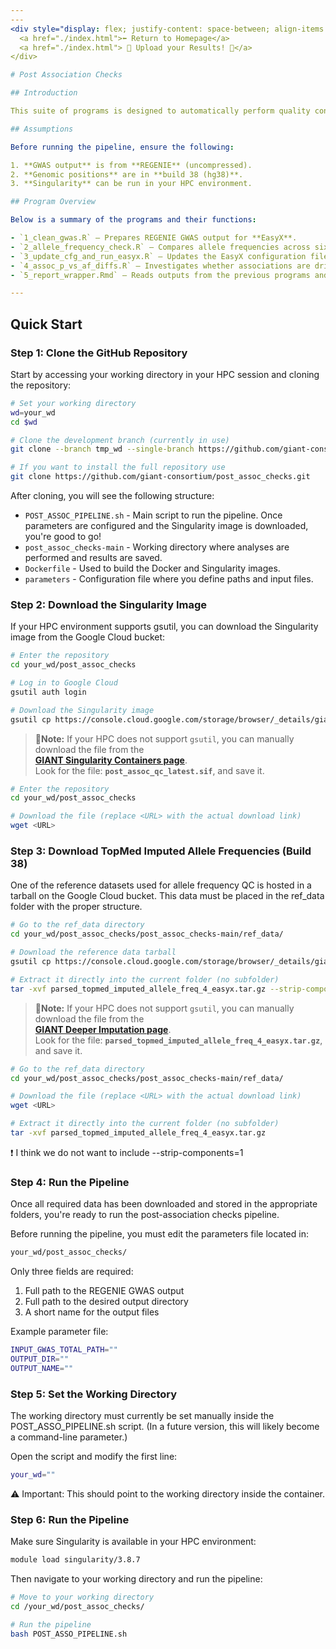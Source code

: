 ```yaml
---
---
<div style="display: flex; justify-content: space-between; align-items: center;">
  <a href="./index.html">⬅️ Return to Homepage</a>
  <a href="./index.html"> 🎉 Upload your Results! 🎉</a>
</div>

# Post Association Checks

## Introduction

This suite of programs is designed to automatically perform quality control (QC) of GWAS results. Most of the analyses are based on QC steps performed by **EasyX**, an R package that combines functions from **EasyStrata** and **EasyQC**.

## Assumptions

Before running the pipeline, ensure the following:

1. **GWAS output** is from **REGENIE** (uncompressed).
2. **Genomic positions** are in **build 38 (hg38)**.
3. **Singularity** can be run in your HPC environment.

## Program Overview

Below is a summary of the programs and their functions:

- `1_clean_gwas.R` – Prepares REGENIE GWAS output for **EasyX**.  
- `2_allele_frequency_check.R` – Compares allele frequencies across six different genetic ancestries (**AFR**, **AMR**, **MID**, **EUR**, **EAS**, and **SAS**).  
- `3_update_cfg_and_run_easyx.R` – Updates the EasyX configuration file with your input data and threshold parameters, and then runs EasyX.  
- `4_assoc_p_vs_af_diffs.R` – Investigates whether associations are driven by a specific subpopulation (e.g., Finnish among Europeans).  
- `5_report_wrapper.Rmd` – Reads outputs from the previous programs and summarizes the findings in a report.

---
```


## Quick Start

### Step 1: Clone the GitHub Repository

Start by accessing your working directory in your HPC session and cloning the repository:

```bash
# Set your working directory
wd=your_wd
cd $wd

# Clone the development branch (currently in use)
git clone --branch tmp_wd --single-branch https://github.com/giant-consortium/post_assoc_checks.git

# If you want to install the full repository use
git clone https://github.com/giant-consortium/post_assoc_checks.git
```
After cloning, you will see the following structure:

- `POST_ASSOC_PIPELINE.sh` - Main script to run the pipeline. Once parameters are configured and the Singularity image is downloaded, you're good to go!
- `post_assoc_checks-main` - Working directory where analyses are performed and results are saved.
- `Dockerfile` - Used to build the Docker and Singularity images.
- `parameters` - Configuration file where you define paths and input files.

### Step 2: Download the Singularity Image

If your HPC environment supports gsutil, you can download the Singularity image from the Google Cloud bucket:

```bash
# Enter the repository
cd your_wd/post_assoc_checks

# Log in to Google Cloud
gsutil auth login

# Download the Singularity image
gsutil cp https://console.cloud.google.com/storage/browser/_details/giant_deeper_imputation/singularity_containers/post_assoc_qc_latest.sif?pageState=(%22StorageObjectListTable%22:(%22f%22:%22%255B%255D%22))&inv=1&invt=Ab1weA post_assoc_qc_latest.sif
```
> **🔁Note:** If your HPC does not support `gsutil`, you can manually download the file from the  
> [**GIANT Singularity Containers page**](https://console.cloud.google.com/storage/browser/giant_deeper_imputation/singularity_containers).  
> Look for the file: **`post_assoc_qc_latest.sif`**, and save it.

```bash
# Enter the repository
cd your_wd/post_assoc_checks

# Download the file (replace <URL> with the actual download link)
wget <URL>
```

### Step 3: Download TopMed Imputed Allele Frequencies (Build 38)

One of the reference datasets used for allele frequency QC is hosted in a tarball on the Google Cloud bucket. This data must be placed in the ref_data folder with the proper structure.

```bash
# Go to the ref_data directory
cd your_wd/post_assoc_checks/post_assoc_checks-main/ref_data/

# Download the reference data tarball
gsutil cp https://console.cloud.google.com/storage/browser/_details/giant_deeper_imputation/parsed_topmed_imputed_allele_freq_4_easyx.tar.gz?pageState=(%22StorageObjectListTable%22:(%22f%22:%22%255B%255D%22))&inv=1&invt=Ab1weA parsed_topmed_imputed_allele_freq_4_easyx.tar.gz

# Extract it directly into the current folder (no subfolder)
tar -xvf parsed_topmed_imputed_allele_freq_4_easyx.tar.gz --strip-components=1
```

> **🔁Note:** If your HPC does not support `gsutil`, you can manually download the file from the  
> [**GIANT Deeper Imputation page**](https://console.cloud.google.com/storage/browser/giant_deeper_imputation/).  
> Look for the file: **`parsed_topmed_imputed_allele_freq_4_easyx.tar.gz`**, and save it.

```bash
# Go to the ref_data directory
cd your_wd/post_assoc_checks/post_assoc_checks-main/ref_data/

# Download the file (replace <URL> with the actual download link)
wget <URL>

# Extract it directly into the current folder (no subfolder)
tar -xvf parsed_topmed_imputed_allele_freq_4_easyx.tar.gz
```
❗ I think we do not want to include --strip-components=1

### Step 4: Run the Pipeline
Once all required data has been downloaded and stored in the appropriate folders, you're ready to run the post-association checks pipeline.

Before running the pipeline, you must edit the parameters file located in:

```bash
your_wd/post_assoc_checks/
```

Only three fields are required:
1. Full path to the REGENIE GWAS output
2. Full path to the desired output directory
3. A short name for the output files

Example parameter file:

```bash
INPUT_GWAS_TOTAL_PATH=""
OUTPUT_DIR=""
OUTPUT_NAME=""
```

### Step 5: Set the Working Directory
The working directory must currently be set manually inside the POST_ASSO_PIPELINE.sh script. (In a future version, this will likely become a command-line parameter.)

Open the script and modify the first line:
```bash
your_wd=""
```
⚠️ Important: This should point to the working directory inside the container.

### Step 6: Run the Pipeline
Make sure Singularity is available in your HPC environment:

```bash
module load singularity/3.8.7
```

Then navigate to your working directory and run the pipeline:

```bash
# Move to your working directory
cd /your_wd/post_assoc_checks/

# Run the pipeline
bash POST_ASSO_PIPELINE.sh
```
